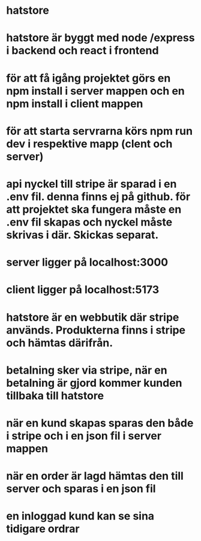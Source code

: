 # hatstore

# hatstore är byggt med node /express i backend och react i frontend
# för att få igång projektet görs en npm install i server mappen och en npm install i client mappen
# för att starta servrarna körs npm run dev i respektive mapp (clent och server)
# api nyckel till stripe är sparad i en .env fil. denna finns ej på github. för att projektet ska fungera måste en .env fil skapas och nyckel måste skrivas i där. Skickas separat.
# server ligger på localhost:3000
# client ligger på localhost:5173
# hatstore är en webbutik där stripe används. Produkterna finns i stripe och hämtas därifrån.
# betalning sker via stripe, när en betalning är gjord kommer kunden tillbaka till hatstore
# när en kund skapas sparas den både i stripe och i en json fil i server mappen
# när en order är lagd hämtas den till server och sparas i en json fil
# en inloggad kund kan se sina tidigare ordrar
